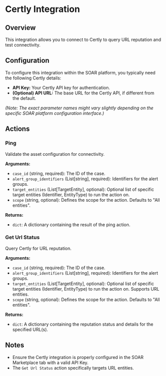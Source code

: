 # Certly Integration

## Overview

This integration allows you to connect to Certly to query URL reputation and test connectivity.

## Configuration

To configure this integration within the SOAR platform, you typically need the following Certly details:

*   **API Key:** Your Certly API key for authentication.
*   **(Optional) API URL:** The base URL for the Certly API, if different from the default.

*(Note: The exact parameter names might vary slightly depending on the specific SOAR platform configuration interface.)*

## Actions

### Ping

Validate the asset configuration for connectivity.

**Arguments:**

*   `case_id` (string, required): The ID of the case.
*   `alert_group_identifiers` (List[string], required): Identifiers for the alert groups.
*   `target_entities` (List[TargetEntity], optional): Optional list of specific target entities (Identifier, EntityType) to run the action on.
*   `scope` (string, optional): Defines the scope for the action. Defaults to "All entities".

**Returns:**

*   `dict`: A dictionary containing the result of the ping action.

### Get Url Status

Query Certly for URL reputation.

**Arguments:**

*   `case_id` (string, required): The ID of the case.
*   `alert_group_identifiers` (List[string], required): Identifiers for the alert groups.
*   `target_entities` (List[TargetEntity], optional): Optional list of specific target entities (Identifier, EntityType) to run the action on. Supports URL entities.
*   `scope` (string, optional): Defines the scope for the action. Defaults to "All entities".

**Returns:**

*   `dict`: A dictionary containing the reputation status and details for the specified URL(s).

## Notes

*   Ensure the Certly integration is properly configured in the SOAR Marketplace tab with a valid API Key.
*   The `Get Url Status` action specifically targets URL entities.

